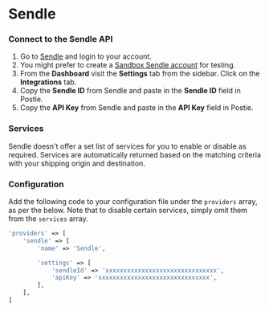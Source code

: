 # Sendle

### Connect to the Sendle API
1. Go to <a href="https://www.sendle.com/#signup-form" target="_blank">Sendle</a> and login to your account.
1. You might prefer to create a <a href="https://sandbox.sendle.com/#signup-form" target="_blank">Sandbox Sendle account</a> for testing.
1. From the **Dashboard** visit the **Settings** tab from the sidebar. Click on the **Integrations** tab.
1. Copy the **Sendle ID** from Sendle and paste in the **Sendle ID** field in Postie.
1. Copy the **API Key** from Sendle and paste in the **API Key** field in Postie.

### Services
Sendle doesn't offer a set list of services for you to enable or disable as required. Services are automatically returned based on the matching criteria with your shipping origin and destination.

### Configuration
Add the following code to your configuration file under the `providers` array, as per the below. Note that to disable certain services, simply omit them from the `services` array.

```php
'providers' => [
    'sendle' => [
        'name' => 'Sendle',

        'settings' => [
            'sendleId' => 'xxxxxxxxxxxxxxxxxxxxxxxxxxxxxxx',
            'apiKey' => 'xxxxxxxxxxxxxxxxxxxxxxxxxxxxxxx',
        ],
    ],
]
```
